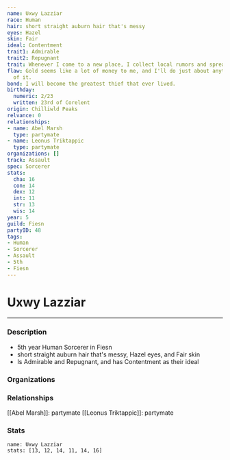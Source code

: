```yaml
---
name: Uxwy Lazziar
race: Human
hair: short straight auburn hair that's messy
eyes: Hazel
skin: Fair
ideal: Contentment
trait1: Admirable
trait2: Repugnant
trait: Whenever I come to a new place, I collect local rumors and spread gossip.
flaw: Gold seems like a lot of money to me, and I'll do just about anything for more
  of it.
bond: I will become the greatest thief that ever lived.
birthday:
  numeric: 2/23
  written: 23rd of Corelent
origin: Chilliwld Peaks
relvance: 0
relationships:
- name: Abel Marsh
  type: partymate
- name: Leonus Triktappic
  type: partymate
organizations: []
track: Assault
spec: Sorcerer
stats:
  cha: 16
  con: 14
  dex: 12
  int: 11
  str: 13
  wis: 14
year: 5
guild: Fiesn
partyID: 48
tags:
- Human
- Sorcerer
- Assault
- 5th
- Fiesn
---
```

# Uxwy Lazziar
---
### Description
- 5th year Human Sorcerer in Fiesn
- short straight auburn hair that's messy, Hazel eyes, and Fair skin
- Is Admirable and Repugnant, and has Contentment as their ideal

### Organizations
### Relationships
[[Abel Marsh]]: partymate
[[Leonus Triktappic]]: partymate
### Stats
```statblock
name: Uxwy Lazziar
stats: [13, 12, 14, 11, 14, 16]
```